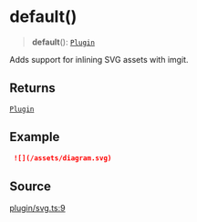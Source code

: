# default()

> **default**(): [`Plugin`](../../../server/type-aliases/Plugin.md)

Adds support for inlining SVG assets with imgit.

## Returns

[`Plugin`](../../../server/type-aliases/Plugin.md)

## Example

```md
 ![](/assets/diagram.svg)
 ```

## Source

[plugin/svg.ts:9](https://github.com/Elringus/Imgit/blob/f5cda02/src/plugin/svg.ts#L9)
